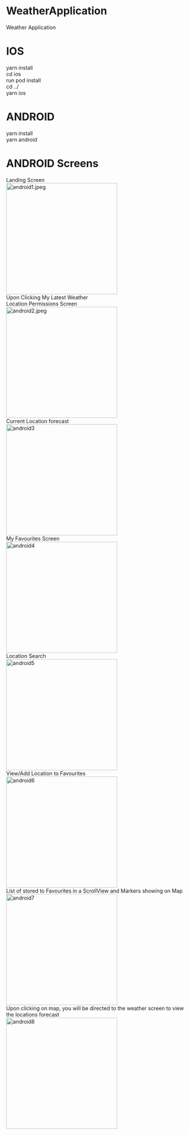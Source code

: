 # WeatherApplication
Weather Application

# IOS
yarn install </br>
cd ios </br>
run pod install  </br>
cd ../ </br>
yarn ios


# ANDROID
yarn install </br>
yarn android

# ANDROID Screens

Landing Screen</br>
<img src="android1.jpeg" alt="android1.jpeg" width="300"/></br>
Upon Clicking My Latest Weather</br>
Location Permissions Screen</br>
<img src="android2.jpeg" alt="android2.jpeg" width="300"/></br>
Current Location forecast</br>
<img src="android3.jpeg" alt="android3" width="300"/></br>
My Favourites Screen</br>
<img src="android4.jpeg" alt="android4" width="300"/></br>
Location Search </br>
<img src="android5.jpeg" alt="android5" width="300"/></br>
View/Add Location to Favourites </br>
<img src="android6.jpeg" alt="android6" width="300"/></br>
List of stored to Favourites in a ScrollView and Markers showing on Map </br>
<img src="android7.jpeg" alt="android7" width="300"/></br>
Upon clicking on map, you will be directed to the weather screen to view the locations forecast </br>
<img src="android8.jpeg" alt="android8" width="300"/></br>



